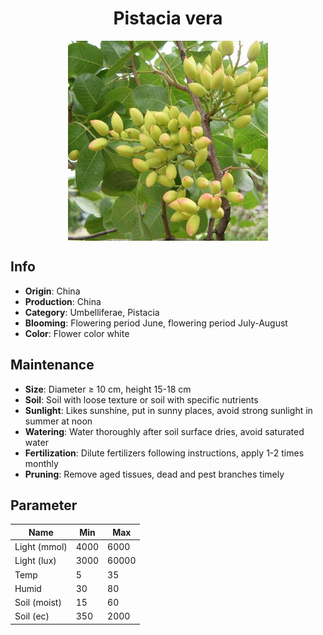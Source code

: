 <h1 align='center'>Pistacia vera</h1>
<p align="center">
    <img 
        align='center'
        width='320'
        src="../images/pistacia vera.png" 
        alt='Pistacia vera' />
</p>

## Info

 - **Origin**: China
 - **Production**: China
 - **Category**: Umbelliferae, Pistacia
 - **Blooming**: Flowering period June, flowering period July-August
 - **Color**: Flower color white

## Maintenance

 - **Size**: Diameter ≥ 10 cm, height 15-18 cm
 - **Soil**: Soil with loose texture or soil with specific nutrients
 - **Sunlight**: Likes sunshine, put in sunny places, avoid strong sunlight in summer at noon
 - **Watering**: Water thoroughly after soil surface dries, avoid saturated water
 - **Fertilization**: Dilute fertilizers following instructions, apply 1-2 times monthly
 - **Pruning**: Remove aged tissues, dead and pest branches timely

## Parameter

| Name         | Min  | Max   |
|--------------|------|-------|
| Light (mmol) | 4000 | 6000  |
| Light (lux)  | 3000 | 60000 |
| Temp         | 5    | 35    |
| Humid        | 30   | 80    |
| Soil (moist) | 15   | 60    |
| Soil (ec)    | 350  | 2000  |